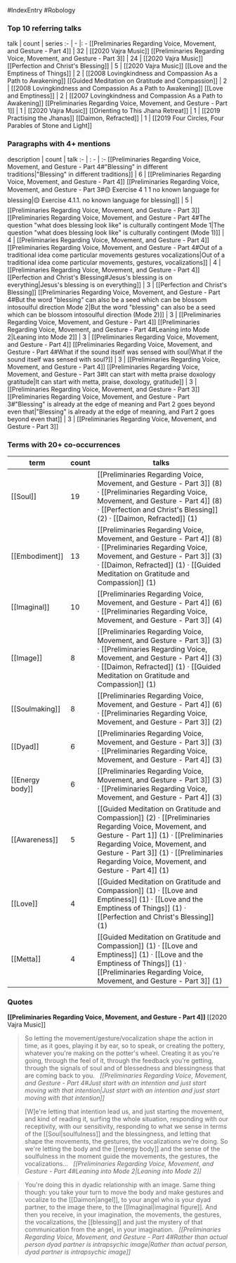 #IndexEntry #Robology

### Top 10 referring talks
talk | count | series
:- | - |: -
[[Preliminaries Regarding Voice, Movement, and Gesture - Part 4]] | 32 | [[2020 Vajra Music]]
[[Preliminaries Regarding Voice, Movement, and Gesture - Part 3]] | 24 | [[2020 Vajra Music]]
[[Perfection and Christ's Blessing]] | 5 | [[2020 Vajra Music]]
[[Love and the Emptiness of Things]] | 2 | [[2008 Lovingkindness and Compassion As a Path to Awakening]]
[[Guided Meditation on Gratitude and Compassion]] | 2 | [[2008 Lovingkindness and Compassion As a Path to Awakening]]
[[Love and Emptiness]] | 2 | [[2007 Lovingkindness and Compassion As a Path to Awakening]]
[[Preliminaries Regarding Voice, Movement, and Gesture - Part 1]] | 1 | [[2020 Vajra Music]]
[[Orienting to This Jhana Retreat]] | 1 | [[2019 Practising the Jhanas]]
[[Daimon, Refracted]] | 1 | [[2019 Four Circles, Four Parables of Stone and Light]]

### Paragraphs with 4+ mentions
description | count | talk
:- | : - | :-
[[Preliminaries Regarding Voice, Movement, and Gesture - Part 4#"Blessing" in different traditions\|"Blessing" in different traditions]] | 6 | [[Preliminaries Regarding Voice, Movement, and Gesture - Part 4]]
[[Preliminaries Regarding Voice, Movement, and Gesture - Part 3#🟡 Exercise 4 1 1 no known language for blessing\|🟡 Exercise 4.1.1. no known language for blessing]] | 5 | [[Preliminaries Regarding Voice, Movement, and Gesture - Part 3]]
[[Preliminaries Regarding Voice, Movement, and Gesture - Part 4#The question "what does blessing look like" is culturally contingent Mode 1\|The question "what does blessing look like" is culturally contingent (Mode 1)]] | 4 | [[Preliminaries Regarding Voice, Movement, and Gesture - Part 4]]
[[Preliminaries Regarding Voice, Movement, and Gesture - Part 4#Out of a traditional idea come particular movements gestures vocalizations\|Out of a traditional idea come particular movements, gestures, vocalizations]] | 4 | [[Preliminaries Regarding Voice, Movement, and Gesture - Part 4]]
[[Perfection and Christ's Blessing#Jesus's blessing is on everything\|Jesus's blessing is on everything]] | 3 | [[Perfection and Christ's Blessing]]
[[Preliminaries Regarding Voice, Movement, and Gesture - Part 4#But the word "blessing" can also be a seed which can be blossom intosoulful direction Mode 2\|But the word "blessing" can also be a seed which can be blossom intosoulful direction (Mode 2)]] | 3 | [[Preliminaries Regarding Voice, Movement, and Gesture - Part 4]]
[[Preliminaries Regarding Voice, Movement, and Gesture - Part 4#Leaning into Mode 2\|Leaning into Mode 2]] | 3 | [[Preliminaries Regarding Voice, Movement, and Gesture - Part 4]]
[[Preliminaries Regarding Voice, Movement, and Gesture - Part 4#What if the sound itself was sensed with soul\|What if the sound itself was sensed with soul?]] | 3 | [[Preliminaries Regarding Voice, Movement, and Gesture - Part 4]]
[[Preliminaries Regarding Voice, Movement, and Gesture - Part 3#It can start with metta praise doxology gratitude\|It can start with metta, praise, doxology, gratitude]] | 3 | [[Preliminaries Regarding Voice, Movement, and Gesture - Part 3]]
[[Preliminaries Regarding Voice, Movement, and Gesture - Part 3#"Blessing" is already at the edge of meaning and Part 2 goes beyond even that\|"Blessing" is already at the edge of meaning, and Part 2 goes beyond even that]] | 3 | [[Preliminaries Regarding Voice, Movement, and Gesture - Part 3]]

### Terms with 20+ co-occurrences
term | count | talks
-|-|-
[[Soul]] | 19 | <span class="counts">[[Preliminaries Regarding Voice, Movement, and Gesture - Part 3]] (8) · [[Preliminaries Regarding Voice, Movement, and Gesture - Part 4]] (8) · [[Perfection and Christ's Blessing]] (2) · [[Daimon, Refracted]] (1)</span> 
[[Embodiment]] | 13 | <span class="counts">[[Preliminaries Regarding Voice, Movement, and Gesture - Part 4]] (8) · [[Preliminaries Regarding Voice, Movement, and Gesture - Part 3]] (3) · [[Daimon, Refracted]] (1) · [[Guided Meditation on Gratitude and Compassion]] (1)</span> 
[[Imaginal]] | 10 | <span class="counts">[[Preliminaries Regarding Voice, Movement, and Gesture - Part 4]] (6) · [[Preliminaries Regarding Voice, Movement, and Gesture - Part 3]] (4)</span> 
[[Image]] | 8 | <span class="counts">[[Preliminaries Regarding Voice, Movement, and Gesture - Part 3]] (3) · [[Preliminaries Regarding Voice, Movement, and Gesture - Part 4]] (3) · [[Daimon, Refracted]] (1) · [[Guided Meditation on Gratitude and Compassion]] (1)</span> 
[[Soulmaking]] | 8 | <span class="counts">[[Preliminaries Regarding Voice, Movement, and Gesture - Part 4]] (6) · [[Preliminaries Regarding Voice, Movement, and Gesture - Part 3]] (2)</span> 
[[Dyad]] | 6 | <span class="counts">[[Preliminaries Regarding Voice, Movement, and Gesture - Part 3]] (3) · [[Preliminaries Regarding Voice, Movement, and Gesture - Part 4]] (3)</span> 
[[Energy body]] | 6 | <span class="counts">[[Preliminaries Regarding Voice, Movement, and Gesture - Part 3]] (3) · [[Preliminaries Regarding Voice, Movement, and Gesture - Part 4]] (3)</span> 
[[Awareness]] | 5 | <span class="counts">[[Guided Meditation on Gratitude and Compassion]] (2) · [[Preliminaries Regarding Voice, Movement, and Gesture - Part 1]] (1) · [[Preliminaries Regarding Voice, Movement, and Gesture - Part 3]] (1) · [[Preliminaries Regarding Voice, Movement, and Gesture - Part 4]] (1)</span> 
[[Love]] | 4 | <span class="counts">[[Guided Meditation on Gratitude and Compassion]] (1) · [[Love and Emptiness]] (1) · [[Love and the Emptiness of Things]] (1) · [[Perfection and Christ's Blessing]] (1)</span> 
[[Metta]] | 4 | <span class="counts">[[Guided Meditation on Gratitude and Compassion]] (1) · [[Love and Emptiness]] (1) · [[Love and the Emptiness of Things]] (1) · [[Preliminaries Regarding Voice, Movement, and Gesture - Part 3]] (1)</span> 

### Quotes
**[[Preliminaries Regarding Voice, Movement, and Gesture - Part 4]]**
<span class="counts">[[2020 Vajra Music]]</span>
> So letting the movement/gesture/vocalization shape the action in time, as it goes, playing it by ear, so to speak, or creating the pottery, whatever you're making on the potter's wheel. Creating it as you're going, through the feel of it, through the feedback you're getting, through the signals of soul and of blessedness and blessingness that are coming back to you. &nbsp;&nbsp;<span class="counts">_[[Preliminaries Regarding Voice, Movement, and Gesture - Part 4#Just start with an intention and just start moving with that intention|Just start with an intention and just start moving with that intention]]_</span>

> [W]e're letting that intention lead us, and just starting the movement, and kind of reading it, surfing the whole situation, responding with our receptivity, with our sensitivity, responding to what we sense in terms of the [[Soul|soulfulness]] and the blessingness, and letting that shape the movements, the gestures, the vocalizations we're doing. So we're letting the body and the [[energy body]] and the sense of the soulfulness in the moment guide the movements, the gestures, the vocalizations... &nbsp;&nbsp;<span class="counts">_[[Preliminaries Regarding Voice, Movement, and Gesture - Part 4#Leaning into Mode 2|Leaning into Mode 2]]_</span>

> You're doing this in dyadic relationship with an image. Same thing though: you take your turn to move the body and make gestures and vocalize to the [[Daimon|angel]], to your angel who is your dyad partner, to the image there, to the [[Imaginal|imaginal figure]]. And then you receive, in your imagination, the movements, the gestures, the vocalizations, the [[blessing]] and just the mystery of that communication from the angel, in your imagination. &nbsp;&nbsp;<span class="counts">_[[Preliminaries Regarding Voice, Movement, and Gesture - Part 4#Rather than actual person dyad partner is intrapsychic image|Rather than actual person, dyad partner is intrapsychic image]]_</span>


